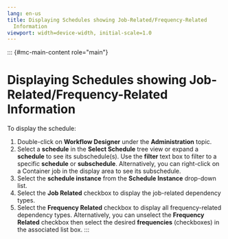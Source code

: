 ```yaml
---
lang: en-us
title: Displaying Schedules showing Job-Related/Frequency-Related
  Information
viewport: width=device-width, initial-scale=1.0
---
```

::: {#mc-main-content role="main"}
#  Displaying Schedules showing Job-Related/Frequency-Related Information

To display the schedule:

1.  Double-click on **Workflow Designer** under the **Administration**
    topic.
2.  Select a **schedule** in the **Select Schedule** tree view or expand
    a **schedule** to see its subschedule(s). Use the **filter** text
    box to filter to a specific **schedule** or **subschedule**.
    Alternatively, you can right-click on a Container job in the display
    area to see its subschedule.
3.  Select the **schedule instance** from the **Schedule Instance**
    drop-down list.
4.  Select the **Job Related** checkbox to display the job-related
    dependency types.
5.  Select the **Frequency Related** checkbox to display all
    frequency-related dependency types. Alternatively, you can unselect
    the **Frequency Related** checkbox then select the desired
    **frequencies** (checkboxes) in the associated list box.
:::

 

